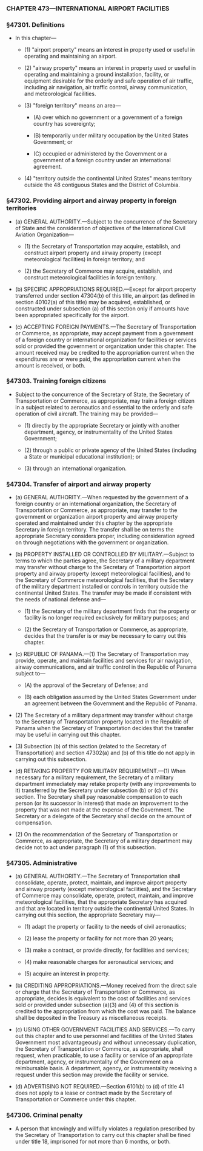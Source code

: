 ### **CHAPTER 473—INTERNATIONAL AIRPORT FACILITIES**

### §47301. Definitions
* In this chapter—

  * (1) "airport property" means an interest in property used or useful in operating and maintaining an airport.

  * (2) "airway property" means an interest in property used or useful in operating and maintaining a ground installation, facility, or equipment desirable for the orderly and safe operation of air traffic, including air navigation, air traffic control, airway communication, and meteorological facilities.

  * (3) "foreign territory" means an area—

    * (A) over which no government or a government of a foreign country has sovereignty;

    * (B) temporarily under military occupation by the United States Government; or

    * (C) occupied or administered by the Government or a government of a foreign country under an international agreement.


  * (4) "territory outside the continental United States" means territory outside the 48 contiguous States and the District of Columbia.

### §47302. Providing airport and airway property in foreign territories
* (a) GENERAL AUTHORITY.—Subject to the concurrence of the Secretary of State and the consideration of objectives of the International Civil Aviation Organization—

  * (1) the Secretary of Transportation may acquire, establish, and construct airport property and airway property (except meteorological facilities) in foreign territory; and

  * (2) the Secretary of Commerce may acquire, establish, and construct meteorological facilities in foreign territory.


* (b) SPECIFIC APPROPRIATIONS REQUIRED.—Except for airport property transferred under section 47304(b) of this title, an airport (as defined in section 40102(a) of this title) may be acquired, established, or constructed under subsection (a) of this section only if amounts have been appropriated specifically for the airport.

* (c) ACCEPTING FOREIGN PAYMENTS.—The Secretary of Transportation or Commerce, as appropriate, may accept payment from a government of a foreign country or international organization for facilities or services sold or provided the government or organization under this chapter. The amount received may be credited to the appropriation current when the expenditures are or were paid, the appropriation current when the amount is received, or both.

### §47303. Training foreign citizens
* Subject to the concurrence of the Secretary of State, the Secretary of Transportation or Commerce, as appropriate, may train a foreign citizen in a subject related to aeronautics and essential to the orderly and safe operation of civil aircraft. The training may be provided—

  * (1) directly by the appropriate Secretary or jointly with another department, agency, or instrumentality of the United States Government;

  * (2) through a public or private agency of the United States (including a State or municipal educational institution); or

  * (3) through an international organization.

### §47304. Transfer of airport and airway property
* (a) GENERAL AUTHORITY.—When requested by the government of a foreign country or an international organization, the Secretary of Transportation or Commerce, as appropriate, may transfer to the government or organization airport property and airway property operated and maintained under this chapter by the appropriate Secretary in foreign territory. The transfer shall be on terms the appropriate Secretary considers proper, including consideration agreed on through negotiations with the government or organization.

* (b) PROPERTY INSTALLED OR CONTROLLED BY MILITARY.—Subject to terms to which the parties agree, the Secretary of a military department may transfer without charge to the Secretary of Transportation airport property and airway property (except meteorological facilities), and to the Secretary of Commerce meteorological facilities, that the Secretary of the military department installed or controls in territory outside the continental United States. The transfer may be made if consistent with the needs of national defense and—

  * (1) the Secretary of the military department finds that the property or facility is no longer required exclusively for military purposes; and

  * (2) the Secretary of Transportation or Commerce, as appropriate, decides that the transfer is or may be necessary to carry out this chapter.


* (c) REPUBLIC OF PANAMA.—(1) The Secretary of Transportation may provide, operate, and maintain facilities and services for air navigation, airway communications, and air traffic control in the Republic of Panama subject to—

  * (A) the approval of the Secretary of Defense; and

  * (B) each obligation assumed by the United States Government under an agreement between the Government and the Republic of Panama.


* (2) The Secretary of a military department may transfer without charge to the Secretary of Transportation property located in the Republic of Panama when the Secretary of Transportation decides that the transfer may be useful in carrying out this chapter.

* (3) Subsection (b) of this section (related to the Secretary of Transportation) and section 47302(a) and (b) of this title do not apply in carrying out this subsection.

* (d) RETAKING PROPERTY FOR MILITARY REQUIREMENT.—(1) When necessary for a military requirement, the Secretary of a military department immediately may retake property (with any improvements to it) transferred by the Secretary under subsection (b) or (c) of this section. The Secretary shall pay reasonable compensation to each person (or its successor in interest) that made an improvement to the property that was not made at the expense of the Government. The Secretary or a delegate of the Secretary shall decide on the amount of compensation.

* (2) On the recommendation of the Secretary of Transportation or Commerce, as appropriate, the Secretary of a military department may decide not to act under paragraph (1) of this subsection.

### §47305. Administrative
* (a) GENERAL AUTHORITY.—The Secretary of Transportation shall consolidate, operate, protect, maintain, and improve airport property and airway property (except meteorological facilities), and the Secretary of Commerce may consolidate, operate, protect, maintain, and improve meteorological facilities, that the appropriate Secretary has acquired and that are located in territory outside the continental United States. In carrying out this section, the appropriate Secretary may—

  * (1) adapt the property or facility to the needs of civil aeronautics;

  * (2) lease the property or facility for not more than 20 years;

  * (3) make a contract, or provide directly, for facilities and services;

  * (4) make reasonable charges for aeronautical services; and

  * (5) acquire an interest in property.


* (b) CREDITING APPROPRIATIONS.—Money received from the direct sale or charge that the Secretary of Transportation or Commerce, as appropriate, decides is equivalent to the cost of facilities and services sold or provided under subsection (a)(3) and (4) of this section is credited to the appropriation from which the cost was paid. The balance shall be deposited in the Treasury as miscellaneous receipts.

* (c) USING OTHER GOVERNMENT FACILITIES AND SERVICES.—To carry out this chapter and to use personnel and facilities of the United States Government most advantageously and without unnecessary duplication, the Secretary of Transportation or Commerce, as appropriate, shall request, when practicable, to use a facility or service of an appropriate department, agency, or instrumentality of the Government on a reimbursable basis. A department, agency, or instrumentality receiving a request under this section may provide the facility or service.

* (d) ADVERTISING NOT REQUIRED.—Section 6101(b) to (d) of title 41 does not apply to a lease or contract made by the Secretary of Transportation or Commerce under this chapter.

### §47306. Criminal penalty
* A person that knowingly and willfully violates a regulation prescribed by the Secretary of Transportation to carry out this chapter shall be fined under title 18, imprisoned for not more than 6 months, or both.